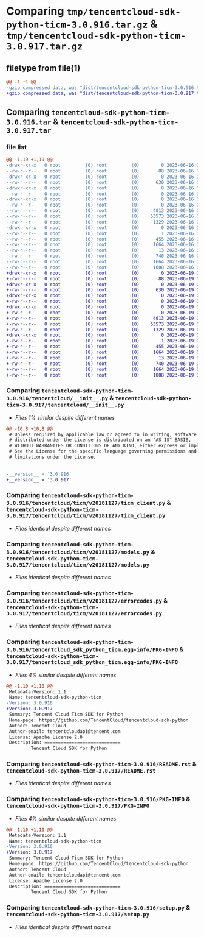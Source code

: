 # Comparing `tmp/tencentcloud-sdk-python-ticm-3.0.916.tar.gz` & `tmp/tencentcloud-sdk-python-ticm-3.0.917.tar.gz`

## filetype from file(1)

```diff
@@ -1 +1 @@
-gzip compressed data, was "dist/tencentcloud-sdk-python-ticm-3.0.916.tar", last modified: Fri Jun 16 00:43:13 2023, max compression
+gzip compressed data, was "dist/tencentcloud-sdk-python-ticm-3.0.917.tar", last modified: Mon Jun 19 00:35:10 2023, max compression
```

## Comparing `tencentcloud-sdk-python-ticm-3.0.916.tar` & `tencentcloud-sdk-python-ticm-3.0.917.tar`

### file list

```diff
@@ -1,19 +1,19 @@
-drwxr-xr-x   0 root         (0) root         (0)        0 2023-06-16 00:43:13.000000 tencentcloud-sdk-python-ticm-3.0.916/
--rw-r--r--   0 root         (0) root         (0)       88 2023-06-16 00:43:13.000000 tencentcloud-sdk-python-ticm-3.0.916/setup.cfg
-drwxr-xr-x   0 root         (0) root         (0)        0 2023-06-16 00:43:13.000000 tencentcloud-sdk-python-ticm-3.0.916/tencentcloud/
--rw-r--r--   0 root         (0) root         (0)      630 2023-06-16 00:43:13.000000 tencentcloud-sdk-python-ticm-3.0.916/tencentcloud/__init__.py
-drwxr-xr-x   0 root         (0) root         (0)        0 2023-06-16 00:43:13.000000 tencentcloud-sdk-python-ticm-3.0.916/tencentcloud/ticm/
--rw-r--r--   0 root         (0) root         (0)        0 2023-06-16 00:43:13.000000 tencentcloud-sdk-python-ticm-3.0.916/tencentcloud/ticm/__init__.py
-drwxr-xr-x   0 root         (0) root         (0)        0 2023-06-16 00:43:13.000000 tencentcloud-sdk-python-ticm-3.0.916/tencentcloud/ticm/v20181127/
--rw-r--r--   0 root         (0) root         (0)        0 2023-06-16 00:43:13.000000 tencentcloud-sdk-python-ticm-3.0.916/tencentcloud/ticm/v20181127/__init__.py
--rw-r--r--   0 root         (0) root         (0)     4013 2023-06-16 00:43:13.000000 tencentcloud-sdk-python-ticm-3.0.916/tencentcloud/ticm/v20181127/ticm_client.py
--rw-r--r--   0 root         (0) root         (0)    53573 2023-06-16 00:43:13.000000 tencentcloud-sdk-python-ticm-3.0.916/tencentcloud/ticm/v20181127/models.py
--rw-r--r--   0 root         (0) root         (0)     1329 2023-06-16 00:43:13.000000 tencentcloud-sdk-python-ticm-3.0.916/tencentcloud/ticm/v20181127/errorcodes.py
-drwxr-xr-x   0 root         (0) root         (0)        0 2023-06-16 00:43:13.000000 tencentcloud-sdk-python-ticm-3.0.916/tencentcloud_sdk_python_ticm.egg-info/
--rw-r--r--   0 root         (0) root         (0)        1 2023-06-16 00:43:13.000000 tencentcloud-sdk-python-ticm-3.0.916/tencentcloud_sdk_python_ticm.egg-info/dependency_links.txt
--rw-r--r--   0 root         (0) root         (0)      455 2023-06-16 00:43:13.000000 tencentcloud-sdk-python-ticm-3.0.916/tencentcloud_sdk_python_ticm.egg-info/SOURCES.txt
--rw-r--r--   0 root         (0) root         (0)     1664 2023-06-16 00:43:13.000000 tencentcloud-sdk-python-ticm-3.0.916/tencentcloud_sdk_python_ticm.egg-info/PKG-INFO
--rw-r--r--   0 root         (0) root         (0)       13 2023-06-16 00:43:13.000000 tencentcloud-sdk-python-ticm-3.0.916/tencentcloud_sdk_python_ticm.egg-info/top_level.txt
--rw-r--r--   0 root         (0) root         (0)      740 2023-06-16 00:43:13.000000 tencentcloud-sdk-python-ticm-3.0.916/README.rst
--rw-r--r--   0 root         (0) root         (0)     1664 2023-06-16 00:43:13.000000 tencentcloud-sdk-python-ticm-3.0.916/PKG-INFO
--rw-r--r--   0 root         (0) root         (0)     1008 2023-06-16 00:43:13.000000 tencentcloud-sdk-python-ticm-3.0.916/setup.py
+drwxr-xr-x   0 root         (0) root         (0)        0 2023-06-19 00:35:10.000000 tencentcloud-sdk-python-ticm-3.0.917/
+-rw-r--r--   0 root         (0) root         (0)       88 2023-06-19 00:35:10.000000 tencentcloud-sdk-python-ticm-3.0.917/setup.cfg
+drwxr-xr-x   0 root         (0) root         (0)        0 2023-06-19 00:35:10.000000 tencentcloud-sdk-python-ticm-3.0.917/tencentcloud/
+-rw-r--r--   0 root         (0) root         (0)      630 2023-06-19 00:35:09.000000 tencentcloud-sdk-python-ticm-3.0.917/tencentcloud/__init__.py
+drwxr-xr-x   0 root         (0) root         (0)        0 2023-06-19 00:35:10.000000 tencentcloud-sdk-python-ticm-3.0.917/tencentcloud/ticm/
+-rw-r--r--   0 root         (0) root         (0)        0 2023-06-19 00:35:09.000000 tencentcloud-sdk-python-ticm-3.0.917/tencentcloud/ticm/__init__.py
+drwxr-xr-x   0 root         (0) root         (0)        0 2023-06-19 00:35:10.000000 tencentcloud-sdk-python-ticm-3.0.917/tencentcloud/ticm/v20181127/
+-rw-r--r--   0 root         (0) root         (0)        0 2023-06-19 00:35:09.000000 tencentcloud-sdk-python-ticm-3.0.917/tencentcloud/ticm/v20181127/__init__.py
+-rw-r--r--   0 root         (0) root         (0)     4013 2023-06-19 00:35:09.000000 tencentcloud-sdk-python-ticm-3.0.917/tencentcloud/ticm/v20181127/ticm_client.py
+-rw-r--r--   0 root         (0) root         (0)    53573 2023-06-19 00:35:09.000000 tencentcloud-sdk-python-ticm-3.0.917/tencentcloud/ticm/v20181127/models.py
+-rw-r--r--   0 root         (0) root         (0)     1329 2023-06-19 00:35:09.000000 tencentcloud-sdk-python-ticm-3.0.917/tencentcloud/ticm/v20181127/errorcodes.py
+drwxr-xr-x   0 root         (0) root         (0)        0 2023-06-19 00:35:10.000000 tencentcloud-sdk-python-ticm-3.0.917/tencentcloud_sdk_python_ticm.egg-info/
+-rw-r--r--   0 root         (0) root         (0)        1 2023-06-19 00:35:10.000000 tencentcloud-sdk-python-ticm-3.0.917/tencentcloud_sdk_python_ticm.egg-info/dependency_links.txt
+-rw-r--r--   0 root         (0) root         (0)      455 2023-06-19 00:35:10.000000 tencentcloud-sdk-python-ticm-3.0.917/tencentcloud_sdk_python_ticm.egg-info/SOURCES.txt
+-rw-r--r--   0 root         (0) root         (0)     1664 2023-06-19 00:35:10.000000 tencentcloud-sdk-python-ticm-3.0.917/tencentcloud_sdk_python_ticm.egg-info/PKG-INFO
+-rw-r--r--   0 root         (0) root         (0)       13 2023-06-19 00:35:10.000000 tencentcloud-sdk-python-ticm-3.0.917/tencentcloud_sdk_python_ticm.egg-info/top_level.txt
+-rw-r--r--   0 root         (0) root         (0)      740 2023-06-19 00:35:09.000000 tencentcloud-sdk-python-ticm-3.0.917/README.rst
+-rw-r--r--   0 root         (0) root         (0)     1664 2023-06-19 00:35:10.000000 tencentcloud-sdk-python-ticm-3.0.917/PKG-INFO
+-rw-r--r--   0 root         (0) root         (0)     1008 2023-06-19 00:35:09.000000 tencentcloud-sdk-python-ticm-3.0.917/setup.py
```

### Comparing `tencentcloud-sdk-python-ticm-3.0.916/tencentcloud/__init__.py` & `tencentcloud-sdk-python-ticm-3.0.917/tencentcloud/__init__.py`

 * *Files 1% similar despite different names*

```diff
@@ -10,8 +10,8 @@
 # Unless required by applicable law or agreed to in writing, software
 # distributed under the License is distributed on an "AS IS" BASIS,
 # WITHOUT WARRANTIES OR CONDITIONS OF ANY KIND, either express or implied.
 # See the License for the specific language governing permissions and
 # limitations under the License.
 
 
-__version__ = '3.0.916'
+__version__ = '3.0.917'
```

### Comparing `tencentcloud-sdk-python-ticm-3.0.916/tencentcloud/ticm/v20181127/ticm_client.py` & `tencentcloud-sdk-python-ticm-3.0.917/tencentcloud/ticm/v20181127/ticm_client.py`

 * *Files identical despite different names*

### Comparing `tencentcloud-sdk-python-ticm-3.0.916/tencentcloud/ticm/v20181127/models.py` & `tencentcloud-sdk-python-ticm-3.0.917/tencentcloud/ticm/v20181127/models.py`

 * *Files identical despite different names*

### Comparing `tencentcloud-sdk-python-ticm-3.0.916/tencentcloud/ticm/v20181127/errorcodes.py` & `tencentcloud-sdk-python-ticm-3.0.917/tencentcloud/ticm/v20181127/errorcodes.py`

 * *Files identical despite different names*

### Comparing `tencentcloud-sdk-python-ticm-3.0.916/tencentcloud_sdk_python_ticm.egg-info/PKG-INFO` & `tencentcloud-sdk-python-ticm-3.0.917/tencentcloud_sdk_python_ticm.egg-info/PKG-INFO`

 * *Files 4% similar despite different names*

```diff
@@ -1,10 +1,10 @@
 Metadata-Version: 1.1
 Name: tencentcloud-sdk-python-ticm
-Version: 3.0.916
+Version: 3.0.917
 Summary: Tencent Cloud Ticm SDK for Python
 Home-page: https://github.com/TencentCloud/tencentcloud-sdk-python
 Author: Tencent Cloud
 Author-email: tencentcloudapi@tencent.com
 License: Apache License 2.0
 Description: ============================
         Tencent Cloud SDK for Python
```

### Comparing `tencentcloud-sdk-python-ticm-3.0.916/README.rst` & `tencentcloud-sdk-python-ticm-3.0.917/README.rst`

 * *Files identical despite different names*

### Comparing `tencentcloud-sdk-python-ticm-3.0.916/PKG-INFO` & `tencentcloud-sdk-python-ticm-3.0.917/PKG-INFO`

 * *Files 4% similar despite different names*

```diff
@@ -1,10 +1,10 @@
 Metadata-Version: 1.1
 Name: tencentcloud-sdk-python-ticm
-Version: 3.0.916
+Version: 3.0.917
 Summary: Tencent Cloud Ticm SDK for Python
 Home-page: https://github.com/TencentCloud/tencentcloud-sdk-python
 Author: Tencent Cloud
 Author-email: tencentcloudapi@tencent.com
 License: Apache License 2.0
 Description: ============================
         Tencent Cloud SDK for Python
```

### Comparing `tencentcloud-sdk-python-ticm-3.0.916/setup.py` & `tencentcloud-sdk-python-ticm-3.0.917/setup.py`

 * *Files identical despite different names*

